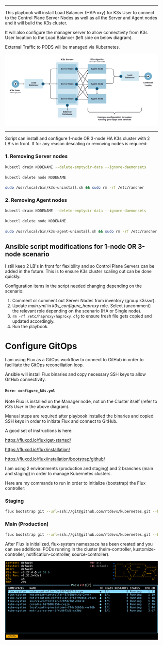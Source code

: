 
---

 This playbook will install Load Balancer (HAProxy) for K3s User to connect to the Control Plane Server Nodes as well as all the Server and Agent nodes and it will build the K3s cluster.
 
 It will also configure the manager server to allow connectivity from K3s User location to the Load Balancer (left side on below diagram).

 External Traffic to PODS will be managed via Kubernetes.

 ![K3s Architecture](./assets/k3s-architecture-ha-server.png)
 
 ---

Script can install and configure 1-node OR 3-node HA K3s cluster with 2 LB's in front.
If for any reason descaling or removing nodes is required:

### 1. Removing Server nodes

```bash
kubectl drain NODENAME --delete-emptydir-data --ignore-daemonsets

kubectl delete node NODENAME

sudo /usr/local/bin/k3s-uninstall.sh && sudo rm -rf /etc/rancher
```

### 2. Removing Agent nodes

```bash
kubectl drain NODENAME --delete-emptydir-data --ignore-daemonsets

kubectl delete node NODENAME

sudo /usr/local/bin/k3s-agent-uninstall.sh && sudo rm -rf /etc/rancher
```

## Ansible script modifications for 1-node OR 3-node scenario

I still keep 2 LB's in front for flexibility and so Control Plane Servers can be added in the future. This is to ensure K3s cluster scaling out can be done quickly.

Configuration items in the script needed changing depending on the scenario:

 1. Comment or comment out Server Nodes from inventory (group k3ssvr).
 2. Update _main.yml_ in _k3s_configure_haproxy_ role. Select (uncomment) the relevant role depending on the scenario (HA or Single node).
 3. `rm -rf /etc/haproxy/haproxy.cfg` to ensure fresh file gets copied and updated accordingly.
 4. Run the playbook.

 # Configure GitOps

 I am using Flux as a GitOps workflow to connect to GitHub in order to facilitate the GitOps reconciliation loop.

 Ansible will install Flux binaries and copy necessary SSH keys to allow GitHub connectivity.

#### `More: configure_k8s.yml`

 Note Flux is installed on the Manager node, not on the Cluster itself (refer to _K3s User_ in the above diagram).

 Manual steps are required after playbook installed the binaries and copied SSH keys in order to initiate Flux and connect to GitHub.

 A good set of instructions is here:

https://fluxcd.io/flux/get-started/

https://fluxcd.io/flux/installation/

https://fluxcd.io/flux/installation/bootstrap/github/

I am using 2 environments (production and staging) and 2 branches (main and staging) in order to manage Kubernetes clusters.

Here are my commands to run in order to initialize (bootstrap) the Flux controller:

### Staging

```bash
flux bootstrap git --url=ssh://git@github.com/rtdevx/kubernetes.git --branch=staging --private-key-file=/home/k3s/.ssh/id_rsa_git_k8s --password=<SSH-KEY-PASSWORD> --path=clusters/staging
```

### Main (Production)

```bash
flux bootstrap git --url=ssh://git@github.com/rtdevx/kubernetes.git --branch=main --private-key-file=/home/k3s/.ssh/id_rsa_git_k8s --password=<SSH-KEY-PASSWORD> --path=clusters/production
```

After Flux is initialized, flux-system namespace has been created and you can see additional PODs running in the cluster (helm-controller, kustomize-controller, notification-controller, source-controller).

![K3s Flux Installed](./assets/ks-k9s-pods-flux.png)